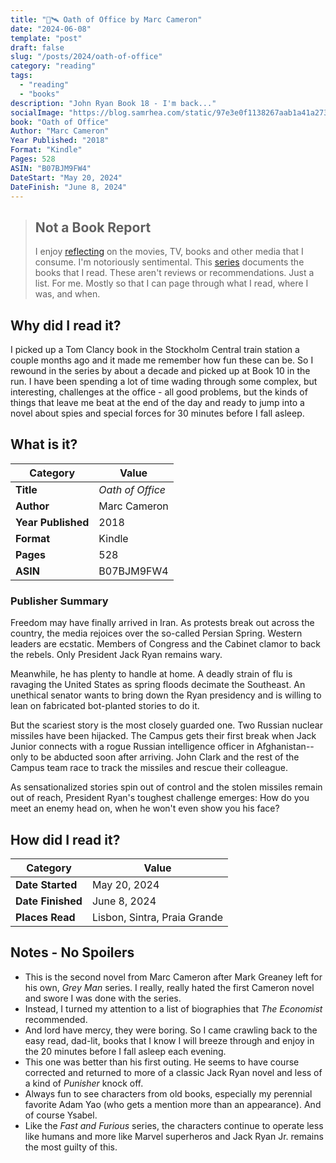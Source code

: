 ```yaml
---
title: "🚀🛰️ Oath of Office by Marc Cameron"
date: "2024-06-08"
template: "post"
draft: false
slug: "/posts/2024/oath-of-office"
category: "reading"
tags:
  - "reading"
  - "books"
description: "John Ryan Book 18 - I'm back..."
socialImage: "https://blog.samrhea.com/static/97e3e0f1138267aab1a41a27307af5fb/18ee2/photo.avif"
book: "Oath of Office"
Author: "Marc Cameron"
Year Published: "2018"
Format: "Kindle"
Pages: 528
ASIN: "B07BJM9FW4"
DateStart: "May 20, 2024"
DateFinish: "June 8, 2024"
---
```


> ## Not a Book Report
> I enjoy [reflecting](https://blog.samrhea.com/posts/2019/analyze-media-habits) on the movies, TV, books and other media that I consume. I'm notoriously sentimental. This [series](https://blog.samrhea.com/category/reading) documents the books that I read. These aren't reviews or recommendations. Just a list. For me. Mostly so that I can page through what I read, where I was, and when.

## Why did I read it?
I picked up a Tom Clancy book in the Stockholm Central train station a couple months ago and it made me remember how fun these can be. So I rewound in the series by about a decade and picked up at Book 10 in the run. I have been spending a lot of time wading through some complex, but interesting, challenges at the office - all good problems, but the kinds of things that leave me beat at the end of the day and ready to jump into a novel about spies and special forces for 30 minutes before I fall asleep.

## What is it?
|Category|Value|
|---|---|
|**Title**|*Oath of Office*|
|**Author**|Marc Cameron|
|**Year Published**|2018|
|**Format**|Kindle|
|**Pages**|528|
|**ASIN**|B07BJM9FW4|

### Publisher Summary

Freedom may have finally arrived in Iran. As protests break out across the country, the media rejoices over the so-called Persian Spring. Western leaders are ecstatic. Members of Congress and the Cabinet clamor to back the rebels. Only President Jack Ryan remains wary.

Meanwhile, he has plenty to handle at home. A deadly strain of flu is ravaging the United States as spring floods decimate the Southeast. An unethical senator wants to bring down the Ryan presidency and is willing to lean on fabricated bot-planted stories to do it.

But the scariest story is the most closely guarded one. Two Russian nuclear missiles have been hijacked. The Campus gets their first break when Jack Junior connects with a rogue Russian intelligence officer in Afghanistan--only to be abducted soon after arriving. John Clark and the rest of the Campus team race to track the missiles and rescue their colleague.

As sensationalized stories spin out of control and the stolen missiles remain out of reach, President Ryan's toughest challenge emerges: How do you meet an enemy head on, when he won't even show you his face?

## How did I read it?
|Category|Value|
|---|---|
|**Date Started**|May 20, 2024|
|**Date Finished**|June 8, 2024|
|**Places Read**|Lisbon, Sintra, Praia Grande|

## Notes - No Spoilers
* This is the second novel from Marc Cameron after Mark Greaney left for his own, *Grey Man* series. I really, really hated the first Cameron novel and swore I was done with the series.
* Instead, I turned my attention to a list of biographies that _The Economist_ recommended.
* And lord have mercy, they were boring. So I came crawling back to the easy read, dad-lit, books that I know I will breeze through and enjoy in the 20 minutes before I fall asleep each evening.
* This one was better than his first outing. He seems to have course corrected and returned to more of a classic Jack Ryan novel and less of a kind of _Punisher_ knock off.
* Always fun to see characters from old books, especially my perennial favorite Adam Yao (who gets a mention more than an appearance). And of course Ysabel.
* Like the _Fast and Furious_ series, the characters continue to operate less like humans and more like Marvel superheros and Jack Ryan Jr. remains the most guilty of this.
